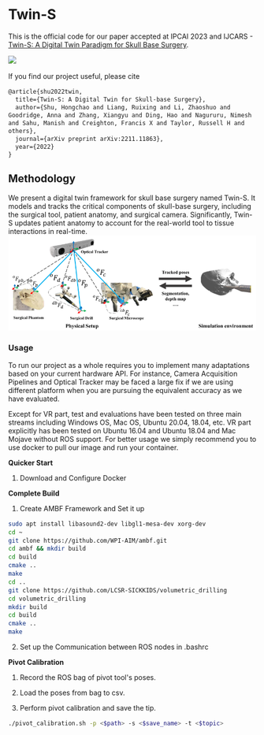# Twin-S

This is the official code for our paper accepted at IPCAI 2023 and IJCARS - [Twin-S: A Digital Twin Paradigm for Skull Base Surgery](https://arxiv.org/abs/2211.11863).

![](Resources/demo_video.gif)

If you find our project useful, please cite
```
@article{shu2022twin,
  title={Twin-S: A Digital Twin for Skull-base Surgery},
  author={Shu, Hongchao and Liang, Ruixing and Li, Zhaoshuo and Goodridge, Anna and Zhang, Xiangyu and Ding, Hao and Nagururu, Nimesh and Sahu, Manish and Creighton, Francis X and Taylor, Russell H and others},
  journal={arXiv preprint arXiv:2211.11863},
  year={2022}
}
```

## Methodology

We present a digital twin framework for skull base surgery named Twin-S. It models and tracks the critical
components of skull-base surgery, including the surgical tool, patient anatomy,
and surgical camera. Significantly, Twin-S updates patient anatomy to account
for the real-world tool to tissue interactions in real-time.
![](Resources/overview_setup.png)

### Usage

To run our project as a whole requires you to implement many adaptations based on your current hardware API. For instance, Camera Acquisition Pipelines and Optical Tracker may be faced a large fix if we are using different platform when you are pursuing the equivalent accuracy as we have evaluated.

Except for VR part, test and evaluations have been tested on three main streams including Windows OS, Mac OS, Ubuntu 20.04, 18.04, etc. VR part explicitly has been tested on Ubuntu 16.04 and Ubuntu 18.04 and Mac Mojave without ROS support. For better usage we simply recommend you to use docker to pull our image and run your container.

**Quicker Start**

1. Download and Configure Docker

**Complete Build**

1. Create AMBF Framework and Set it up

```bash
sudo apt install libasound2-dev libgl1-mesa-dev xorg-dev
cd ~
git clone https://github.com/WPI-AIM/ambf.git
cd ambf && mkdir build
cd build
cmake ..
make
cd ..
git clone https://github.com/LCSR-SICKKIDS/volumetric_drilling
cd volumetric_drilling
mkdir build
cd build
cmake ..
make
```

2. Set up the Communication between ROS nodes in .bashrc  

**Pivot Calibration**

1. Record the ROS bag of pivot tool's poses.

2. Load the poses from bag to csv.

3. Perform pivot calibration and save the tip.

```bash
./pivot_calibration.sh -p <$path> -s <$save_name> -t <$topic>

